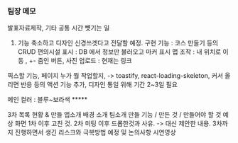 ### 팀장 메모

발표자료제작, 기타 공통 시간 뻇기는 일

1. 기능 축소하고 디자인 신경쓰겟다고 전달할 예정.
구현 기능 : 코스 만들기 등의 CRUD
편의시설 표시 : DB 에서 정보만 불러오고 마커 표시
맵 조작 : 내 위치로 이동 , +- 줌인 버튼, 
사진 업로드 : 현재는 링크 


픽스할 기능, 페이지 누가 뭘 작업할지, 
-> toastify, react-loading-skeleton, 커서 올리면 반응 등의 액션 기능 추가, 
디자인 통일 위해 기간 2~3일 필요

메인 컬러 : 블루~보라색 *****


3차
목록
현황 & 만들 앱소개
배경 소개
팀소개
만들 기능 / 만든 것 / 만들어야 할 것 예상 화면
1차 이후 고친 것.
2차 미팅 이후 드롭한것과 사유. -> 대신 제안한 내용.
3차까지 진행하면서 생긴 리스크와 극복방법 예정 및 논의사항
시연영상

